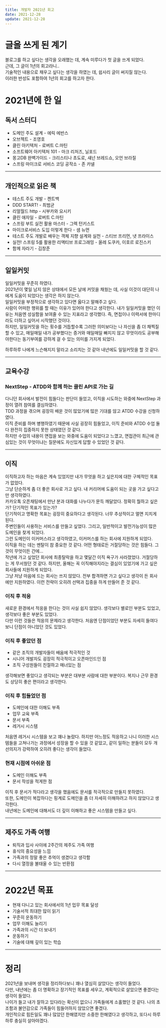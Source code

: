 ```yaml
---
title: 개발자 2021년 회고
date: 2021-12-28
update: 2021-12-28
---
```


# 글을 쓰게 된 계기
블로그를 하고 싶다는 생각을 오래했는 데, 계속 미루다가 첫 글을 쓰게 되었다.  
근데, 그 글이 1년의 회고라니..  
기술적인 내용으로 채우고 싶다는 생각을 하였는 데, 쉽사리 글이 써지질 않는다.  
이러한 반성도 포함하여 1년의 회고를 하고자 한다.

# 2021년에 한 일
## 독서 스터디
- 도메인 주도 설계 - 에릭 에반스
- 오브젝트 - 조영호
- 클린 아키텍처 - 로버트 C.마틴
- 소프트웨어 아키텍처 101 - 마크 리처즈, 닐포드
- 몽고DB 완벽가이드 - 크리스티나 초도로, 섀넌 브레드쇼, 오언 브라질
- 스프링 마이크로 서비스 코딩 공작소 - 존 카넬

---
## 개인적으로 읽은 책
- 테스트 주도 개발 - 켄트백
- DDD START! - 최범균
- 리얼월드 http - 시부카와 요시키
- 클린 애자일 - 로버트 C.마틴
- 스프링 부트 실전 활용 마스터 - 그렉 턴키스트
- 마이크로서비스 도입 이렇게 한다 - 샘 뉴먼
- 테스트 주도 개발로 배우는 객체 지향 설계와 실천 - 스티브 프리먼, 냇 프라이스
- 실전! 스프링 5를 활용한 리액티브 프로그래밍 - 올레 도쿠카, 이호르 로진스키
- 함께 자라기 - 김창준

---
## 일일커밋
일일커밋을 꾸준히 하였다.  
2021년이 몇일 남지 않은 상태에서 모든 날에 커밋을 채웠는 데, 사실 이것이 대단히 나에게 도움이 되었다는 생각은 하지 않는다.  
일일커밋을 부정적으로 생각하고 있다면 옳다고 말해주고 싶다.  
사람이 어떠한 행위를 할 때는 이유가 있어야 한다고 생각한다. 내가 일일커밋을 했던 이유는 처음엔 성실함을 보여줄 수 있는 지표라고 생각했다. 즉, 면접이나 이력서에 한마디라도 더하고 싶어서 시작했던 것이다.  
하지만, 일일커밋을 하는 횟수를 거듭할수록 그러한 의미보다는 나 자신을 좀 더 채찍질 할 수 있고, 매일매일 내가 공부했다는 증거와 매일매일 빠지지 않고 무엇이라도 공부해야한다는 동기부여를 강하게 걸 수 있는 의미를 가지게 되었다.  


하루하루 나에게 느슨해지지 말라고 소리치는 것 같아 내년에도 일일커밋을 할 것 같다.

---
## 교육수강
### NextStep - ATDD와 함께 하는 클린 API로 가는 길
다니던 회사에서 발전이 힘들다는 판단이 들었고, 이직을 시도하는 와중에 NextStep 과정이 열려 참여를 결심하였다.  
TDD 과정을 겪으며 굉장히 배운 것이 많았기에 많은 기대를 않고 ATDD 수강을 신청하였다.  
이직 준비를 하며 병행하였기 때문에 사실 굉장히 힘들었고, 이직 준비와 ATDD 수업 둘다 완전히 집중하지 못한 상태였던 것 같다.  
하지만 수업의 내용이 면접을 보는 와중에 도움이 되었다고 느꼈고, 면접관이 최근에 관심있는 것이 무엇이냐는 질문에도 자신있게 답할 수 있었던 것 같다.

---
## 이직
이직하고자 하는 마음은 계속 있었지만 내가 무엇을 하고 싶은지에 대한 구체적인 목표가 없었다.  
그냥 단순하게 좀 더 좋은 회사로 가고 싶다. 내 커리어에 도움이 되는 곳을 가고 싶다고만 생각하였다.  
카카오톡 오픈채팅에서 만난 분과 대화를 나누다가 문득 깨달았다. 정확히 뭘하고 싶은가? 단기적인 목표가 있는가?  
단기적이고 명확한 목표는 굉장히 중요하다고 생각된다. 너무 추상적이고 멀면 지치게 된다.  
주변인들이 사용하는 서비스를 만들고 싶었다. 그리고, 일반적이고 발전가능성이 많은 도메인을 찾게 되었다.  
그런 도메인이 이커머스라고 생각하였고, 이커머스를 하는 회사에 지원하게 되었다.  
이직을 하는 데는 멘탈이 참 중요한 것 같다. 어떤 형태로든 거절당하는 것은 힘들다. 그것이 무엇이든 간에...  
작년에 가고 싶었던 회사에 최종탈락을 하고 몇달간 이직 욕구가 사라졌었다. 거절당하는 게 무서웠던 것 같다. 하지만, 올해는 꼭 이직해야지라는 결심이 있었기에 가고 싶은 회사들에 지원하게 되었다.  
그냥 저냥 마음에 드는 회사는 쓰지 않았다. 전부 합격하면 가고 싶다고 생각이 든 회사에만 지원하였다. 이런 전략이 오히려 선택과 집중을 하게 만들어 준 것 같다.  

### 이직 후 적응
새로운 환경에서 적응을 한다는 것이 사실 쉽지 않았다. 생각보다 별로인 부분도 있었고, 생각보다 좋은 부분도 있었다.  
다만 이런 것들은 적응의 문제라고 생각한다. 처음엔 단점이었던 부분도 자세히 들여다보니 단점이 아니었던 것도 있었다.  

### 이직 후 좋았던 점
- 같은 조직의 개발자들이 배움에 적극적인 것
- 시니어 개발자도 굉장히 적극적이고 오픈마인드인 점
- 조직 구성원들이 친절하고 매너있는 점

생각해보면 좋았다고 생각되는 부분은 대부분 사람에 대한 부분이다. 복지나 근무 환경도 상당히 좋은 편이라고 생각한다.

### 이직 후 힘들었던 점
- 도메인에 대한 이해도 부족
- 업무 교육 부족
- 문서 부족
- 레거시 시스템

처음엔 레거시 시스템을 보고 꽤나 놀랐다. 하지만 어느정도 적응하고 나니 이러한 시스템들을 고쳐나가는 과정에서 성장을 할 수 있을 것 같았고, 같이 일하는 분들이 모두 개선의지가 강력하여 오히려 좋다는 생각이 들었다.

### 현재 시점에 아쉬운 점
- 도메인 이해도 부족
- 문서 작성을 적게한 점

이직 후 문서가 적다라고 생각을 했음에도 문서를 적극적으로 만들지 못하였다.  
또한, 도메인이 복잡하다는 핑계로 도메인을 좀 더 자세히 이해하려고 하지 않았다고 생각한다.  
내년에는 도메인에 대해서도 더 깊이 이해하고 좋은 시스템을 만들고 싶다.

---
## 제주도 가족 여행
- 퇴직과 입사 사이에 2주간의 제주도 가족 여행
- 휴식의 중요성을 느낌
- 가족과의 정말 좋은 추억이 생겼다고 생각함
- 다시 열정을 불태울 수 있는 반환점

---
# 2022년 목표
- 현재 다니고 있는 회사에서의 1년 업무 목표 달성
- 기술서적 최대한 많이 읽기
- 꾸준히 운동하기
- 업무 이해도 늘리기
- 가족과의 시간 더 보내기
- 운동하기
- 기술에 대해 깊이 있는 학습

---
# 정리
2021년을 보내며 생각을 정리하다보니 꽤나 열심히 살았다는 생각이 들었다.  
다만, 내년에는 좀 더 명확하고 장기적인 목표를 세우고, 계획적으로 살았으면 좋겠다는 생각이 들었다.  
나이가 들고 내가 잘하고 있다라는 확신이 없으니 가족들에게 소홀했던 것 같다. 나의 초조함과 불안감으로 가족들이 힘들어하지 않았으면 좋겠다.  
개인적으로 힘든일도 꽤나 많았던 한해였지만 소중한 한해였다고 생각하고, 또다시 하루하루 충실히 살아야겠다.